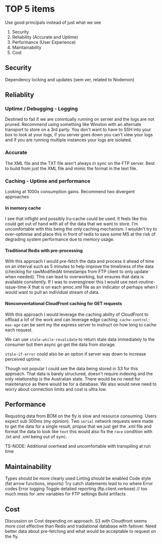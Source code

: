 # TOP 5 items
Use good principals instead of just what we see
1. Security
2. Reliability (Accurate and Uptime)
3. Performance (User Experience)
4. Maintainability
5. Cost

## Security
Dependency locking and updates (sem ver, related to Nodemon)

## Reliablity
### Uptime / Debugging - Logging
Destined to fail if we are conintually running on server and the logs are not pruned. Recommend using something like Winston with an alternate transport to store on a 3rd party. You don't want to have to SSH into your box to look at your logs, if you server goes down you can't view your logs and if you are running multiple instances your logs are isolated.

### Accurate
The XML file and the TXT file aren't always in sync on the FTP server. Best to build from just the XML file and mimic the format in the text file.

### Caching - Uptime and performance
Looking at 1000x consumption gains. Recommend two divergent approaches

#### In memory cache
I see that inflight and possibly lru-cache could be used. It feels like this could get out of hand with all of the data that we want to store. I'm uncomfortable with this being the only caching mechanism. I wouldn't try to over-optimise and place this in front of redis to save some MS at the risk of degrading system performance due to memory usage.

#### Traditional Redis with pre-processing
With this approach I would pre-fetch the data and process it ahead of time on an interval such as 5 minutes to help improve the timeliness of the data (checking for rawModifiedAt timestamps from FTP client to only update when needed). This can lead to overworking, but ensures that data is available consitently. If I was to overengineer this I would use next-routine-issue-time-X that is on each amoc.xml file as an indicator of perhaps when I would want to pull an individual stream of data.

#### Nonconventational CloudFront caching for GET requests
With this approach I would leverage the caching ability of CloudFront to offload a lof of the work and can leverage edge caching. `cache-control: max-age` can be sent my the express server to instruct on how long to cache each request.

We can use `stale-while-revalidate` to return stale data immediately to the consumer but then async go get the data from storage.

`stale-if-error` could also be an option if server was down to increase perceived uptime.

Though not popular I could see the data being stored in S3 for this approach. That data is barely structured, doesn't require indexing and the only relationship is the Australian state. There would be no need for maintenance as there would be for a database. We also would neve need to worry about connection limits and cost is ultra low.

## Performance
Requsting data from BOM on the fly is slow and resource consuming. Users expect sub 300ms (my opinion). Two `serial` network requests were made to get the data for a single result, propse that we just get the .xml file and format the data to look like `text` this would also fix the `race` condition with .txt and .xml being out of sync.

TS-NODE: Additional overhead and uncomfortable with transpiling at run time

## Maintainability
Types should be more clearly used
Linting should be enabled
Code style (fat arrow functions, imports)
Try catch statements lead to no where
Error codes
Error logging
Toggle detailed reporting (ftp.client.verbose) // too much mess for 
.env variables for FTP settings
Build artifacts

## Cost
Discussion on Cost depending on approach. S3 with Cloudfront seems more cost effective than Redis and tradiational database with failover. Need better data about pre-fetching and what would be acceptable to request on the fly.